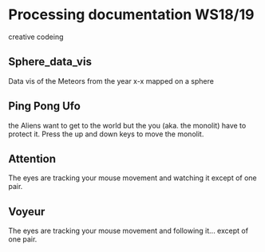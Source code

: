 # Processing documentation WS18/19
creative codeing

## Sphere_data_vis

Data vis of the Meteors from the year x-x mapped on a sphere


## Ping Pong Ufo

the Aliens want to get to the world but the you (aka. the monolit) have to protect it. Press the up and down keys to move the monolit.  

## Attention 

The eyes are tracking your mouse movement and watching it except of one pair.

## Voyeur 

The eyes are tracking your mouse movement and following it... except of one pair.



